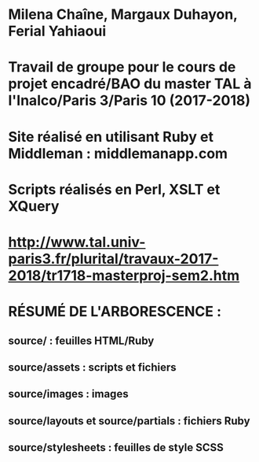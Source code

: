 # Milena Chaîne, Margaux Duhayon, Ferial Yahiaoui
# Travail de groupe pour le cours de projet encadré/BAO du master TAL à l'Inalco/Paris 3/Paris 10 (2017-2018)
# Site réalisé en utilisant Ruby et Middleman : middlemanapp.com
# Scripts réalisés en Perl, XSLT et XQuery
# http://www.tal.univ-paris3.fr/plurital/travaux-2017-2018/tr1718-masterproj-sem2.htm
# RÉSUMÉ DE L'ARBORESCENCE :
## source/ : feuilles HTML/Ruby
## source/assets : scripts et fichiers
## source/images : images
## source/layouts et source/partials : fichiers Ruby
## source/stylesheets : feuilles de style SCSS
